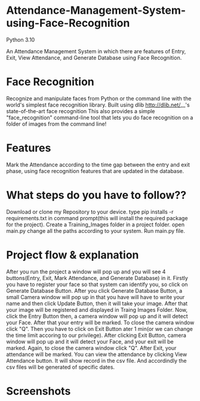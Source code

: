 # Attendance-Management-System-using-Face-Recognition

Python 3.10

An Attendance Management System in which there are features of Entry, Exit, View Attendance, and Generate Database using Face Recognition.

# Face Recognition
Recognize and manipulate faces from Python or the command line with the world's simplest face recognition library. Built using dlib <http://dlib.net/>__'s state-of-the-art face recognition This also provides a simple "face_recognition" command-line tool that lets you do face recognition on a folder of images from the command line!

# Features
Mark the Attendance according to the time gap between the entry and exit phase, using face recognition features that are updated in the database.

# What steps do you have to follow??
Download or clone my Repository to your device.
type pip installs -r requirements.txt in command prompt(this will install the required package for the project).
Create a Training_Images folder in a project folder.
open main.py change all the paths according to your system.
Run main.py file.
# Project flow & explanation
After you run the project a window will pop up and you will see 4 buttons(Entry, Exit, Mark Attendance, and Generate Database) in it.
Firstly you have to register your face so that system can identify you, so click on Generate Database Button.
After you click Generate Database Button, a small Camera window will pop up in that you have will have to write your name and then click Update Button, then it will take your image.
After that your image will be registered and displayed in Traing Images Folder.
Now, click the Entry Button then, a camera window will pop up and it will detect your Face. After that your entry will be marked.
To close the camera window click "Q".
Then you have to click on Exit Button ater 1 min(or we can change the time limit accoring to our privilege).
After clicking Exit Button, camera window will pop up and it will detect your Face, and your exit will be marked.
Again, to close the camera window click "Q".
After Exit, your attendance will be marked.
You can view the attendance by clicking View Attendance button. It will show record in the csv file.
And accordindly the csv files will be generated of specific dates.
# Screenshots
